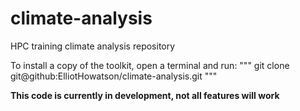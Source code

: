 # climate-analysis
HPC training climate analysis repository

To install a copy of the toolkit, open a terminal and run:
"""
git clone git@github:ElliotHowatson/climate-analysis.git
"""

**This code is currently in development, not all features will work**
